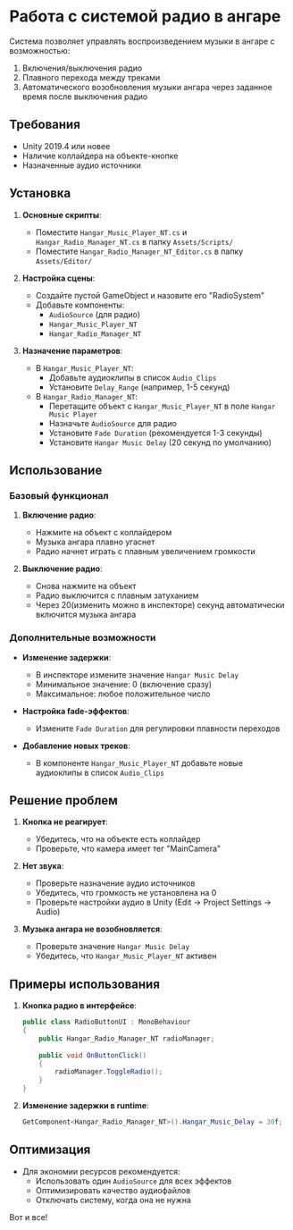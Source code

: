 # Работа с системой радио в ангаре
Система позволяет управлять воспроизведением музыки в ангаре с возможностью:
1. Включения/выключения радио
2. Плавного перехода между треками
3. Автоматического возобновления музыки ангара через заданное время после выключения радио

## Требования
- Unity 2019.4 или новее
- Наличие коллайдера на объекте-кнопке
- Назначенные аудио источники

## Установка

1. **Основные скрипты**:
   - Поместите `Hangar_Music_Player_NT.cs` и `Hangar_Radio_Manager_NT.cs` в папку `Assets/Scripts/`
   - Поместите `Hangar_Radio_Manager_NT_Editor.cs` в папку `Assets/Editor/`

2. **Настройка сцены**:
   - Создайте пустой GameObject и назовите его "RadioSystem"
   - Добавьте компоненты:
     - `AudioSource` (для радио)
     - `Hangar_Music_Player_NT`
     - `Hangar_Radio_Manager_NT`

3. **Назначение параметров**:
   - В `Hangar_Music_Player_NT`:
     - Добавьте аудиоклипы в список `Audio_Clips`
     - Установите `Delay_Range` (например, 1-5 секунд)
   - В `Hangar_Radio_Manager_NT`:
     - Перетащите объект с `Hangar_Music_Player_NT` в поле `Hangar Music Player`
     - Назначьте `AudioSource` для радио
     - Установите `Fade Duration` (рекомендуется 1-3 секунды)
     - Установите `Hangar Music Delay` (20 секунд по умолчанию)

## Использование

### Базовый функционал
1. **Включение радио**:
   - Нажмите на объект с коллайдером
   - Музыка ангара плавно угаснет
   - Радио начнет играть с плавным увеличением громкости

2. **Выключение радио**:
   - Снова нажмите на объект
   - Радио выключится с плавным затуханием
   - Через 20(изменить можно в инспекторе) секунд автоматически включится музыка ангара

### Дополнительные возможности
- **Изменение задержки**:
  - В инспекторе измените значение `Hangar Music Delay`
  - Минимальное значение: 0 (включение сразу)
  - Максимальное: любое положительное число

- **Настройка fade-эффектов**:
  - Измените `Fade Duration` для регулировки плавности переходов

- **Добавление новых треков**:
  - В компоненте `Hangar_Music_Player_NT` добавьте новые аудиоклипы в список `Audio_Clips`

## Решение проблем

1. **Кнопка не реагирует**:
   - Убедитесь, что на объекте есть коллайдер
   - Проверьте, что камера имеет тег "MainCamera"

2. **Нет звука**:
   - Проверьте назначение аудио источников
   - Убедитесь, что громкость не установлена на 0
   - Проверьте настройки аудио в Unity (Edit → Project Settings → Audio)

3. **Музыка ангара не возобновляется**:
   - Проверьте значение `Hangar Music Delay`
   - Убедитесь, что `Hangar_Music_Player_NT` активен

## Примеры использования

1. **Кнопка радио в интерфейсе**:
   ```csharp
   public class RadioButtonUI : MonoBehaviour
   {
       public Hangar_Radio_Manager_NT radioManager;
       
       public void OnButtonClick()
       {
           radioManager.ToggleRadio();
       }
   }
   ```

2. **Изменение задержки в runtime**:
   ```csharp
   GetComponent<Hangar_Radio_Manager_NT>().Hangar_Music_Delay = 30f;
   ```

## Оптимизация
- Для экономии ресурсов рекомендуется:
  - Использовать один `AudioSource` для всех эффектов
  - Оптимизировать качество аудиофайлов
  - Отключать систему, когда она не нужна

Вот и все!
